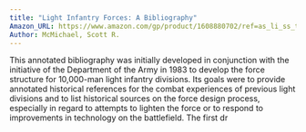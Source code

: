 ```yaml
---
title: "Light Infantry Forces: A Bibliography"
Amazon_URL: https://www.amazon.com/gp/product/1608880702/ref=as_li_ss_tl?ie=UTF8&linkCode=ll1&tag=internetbo00a-20
Author: McMichael, Scott R.
---
```

This annotated bibliography was initially developed in conjunction with
the initiative of the Department of the Army in 1983 to develop the force
structure for 10,000-man light infantry divisions. Its goals were to
provide annotated historical references for the combat experiences of
previous light divisions and to list historical sources on the force design
process, especially in regard to attempts to lighten the force or to respond
to improvements in technology on the battlefield. The first dr